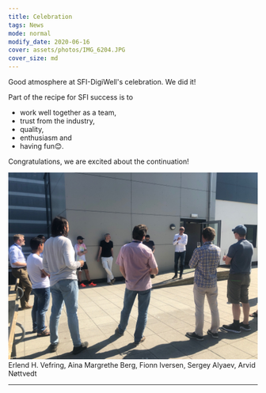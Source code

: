 ```yaml
---
title: Celebration
tags: News
mode: normal
modify_date: 2020-06-16
cover: assets/photos/IMG_6204.JPG
cover_size: md
---
```

Good atmosphere at SFI-DigiWell's celebration. We did it! 

Part of the recipe for SFI success is to 
 - work well together as a team, 
 - trust from the industry, 
 - quality, 
 - enthusiasm and 
 - having fun😊. 
 
Congratulations, we are excited about the continuation! 


![Erlend H. Vefring and others](/assets/photos/IMG_6204.JPG "Logo Title Text 1")
Erlend H. Vefring, Aina Margrethe Berg, Fionn Iversen, Sergey Alyaev, Arvid Nøttvedt

---

